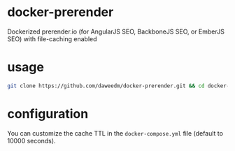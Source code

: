 # docker-prerender
Dockerized prerender.io (for AngularJS SEO, BackboneJS SEO, or EmberJS SEO) with file-caching enabled

# usage
```bash
git clone https://github.com/daweedm/docker-prerender.git && cd docker-prerender && docker-compose up -d
```

# configuration
You can customize the cache TTL in the `docker-compose.yml` file (default to 10000 seconds).

